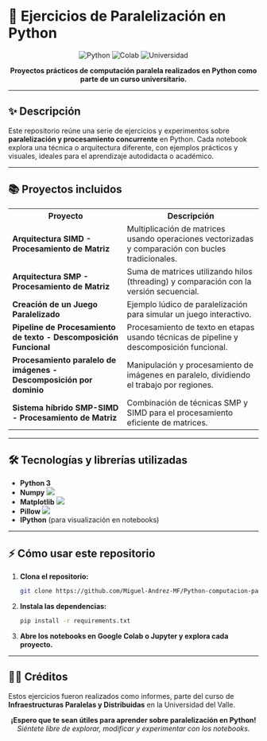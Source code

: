 # 🚀 Ejercicios de Paralelización en Python

<p align="center">
	<img src="https://img.shields.io/badge/Python-3.8%2B-blue?logo=python" alt="Python">
	<img src="https://img.shields.io/badge/Google%20Colab-Notebooks-yellow?logo=google-colab" alt="Colab">
	<img src="https://img.shields.io/badge/Universidad-Proyecto%20Académico-green" alt="Universidad">
</p>

<p align="center">
	<b>Proyectos prácticos de computación paralela realizados en Python como parte de un curso universitario.</b>
</p>

---

## ✨ Descripción

Este repositorio reúne una serie de ejercicios y experimentos sobre <b>paralelización y procesamiento concurrente</b> en Python. Cada notebook explora una técnica o arquitectura diferente, con ejemplos prácticos y visuales, ideales para el aprendizaje autodidacta o académico.

---

## 📚 Proyectos incluidos

<table>
	<tr>
		<th>Proyecto</th>
		<th>Descripción</th>
	</tr>
	<tr>
		<td><b>Arquitectura SIMD - Procesamiento de Matriz</b></td>
		<td>Multiplicación de matrices usando operaciones vectorizadas y comparación con bucles tradicionales.</td>
	</tr>
	<tr>
		<td><b>Arquitectura SMP - Procesamiento de Matriz</b></td>
		<td>Suma de matrices utilizando hilos (threading) y comparación con la versión secuencial.</td>
	</tr>
	<tr>
		<td><b>Creación de un Juego Paralelizado</b></td>
		<td>Ejemplo lúdico de paralelización para simular un juego interactivo.</td>
	</tr>
	<tr>
		<td><b>Pipeline de Procesamiento de texto - Descomposición Funcional</b></td>
		<td>Procesamiento de texto en etapas usando técnicas de pipeline y descomposición funcional.</td>
	</tr>
	<tr>
		<td><b>Procesamiento paralelo de imágenes - Descomposición por dominio</b></td>
		<td>Manipulación y procesamiento de imágenes en paralelo, dividiendo el trabajo por regiones.</td>
	</tr>
	<tr>
		<td><b>Sistema híbrido SMP-SIMD - Procesamiento de Matriz</b></td>
		<td>Combinación de técnicas SMP y SIMD para el procesamiento eficiente de matrices.</td>
	</tr>
</table>

---

## 🛠️ Tecnologías y librerías utilizadas

<ul>
	<li><b>Python 3</b></li>
	<li><b>Numpy</b> <img src="https://img.shields.io/badge/-NumPy-blue?logo=numpy"></li>
	<li><b>Matplotlib</b> <img src="https://img.shields.io/badge/-Matplotlib-yellow?logo=matplotlib"></li>
	<li><b>Pillow</b> <img src="https://img.shields.io/badge/-Pillow-green?logo=pillow"></li>
	<li><b>IPython</b> (para visualización en notebooks)</li>
</ul>

---

## ⚡ Cómo usar este repositorio

1. <b>Clona el repositorio:</b>

	 ```bash
	 git clone https://github.com/Miguel-Andrez-MF/Python-computacion-paralela.git
	 ```

2. <b>Instala las dependencias:</b>

	 ```bash
	 pip install -r requirements.txt
	 ```

3. <b>Abre los notebooks en Google Colab o Jupyter y explora cada proyecto.</b>

---

## 👨‍💻 Créditos

Estos ejercicios fueron realizados como informes, parte del curso de <b>Infraestructuras Paralelas y Distribuidas</b> en la Universidad del Valle.

<p align="center">
	<b>¡Espero que te sean útiles para aprender sobre paralelización en Python!</b> <br>
	<i>Siéntete libre de explorar, modificar y experimentar con los notebooks.</i>
</p>